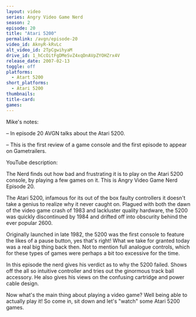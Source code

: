 ```yaml
---
layout: video
series: Angry Video Game Nerd
season: 2
episode: 20
title: "Atari 5200"
permalink: /avgn/episode-20
video_id: AknyR-kRvLc
alt_video_id: 2TpCgwihyaM
drive_id: 1_hCcOitFgDMeSvZ4xqDnAVpZYOHZrx4V
release_date: 2007-02-13
toggle: off
platforms: 
  - Atart 5200
short_platforms:
  - Atari 5200
thumbnails: 
title-card: 
games: 
---
```


<p class="mikes-notes">Mike's notes:</p>

– In episode 20 AVGN talks about the Atari 5200.

– This is the first review of a game console and the first episode to appear on Gametrailers.

<p class="yt-description">YouTube description:</p>

The Nerd finds out how bad and frustrating it is to play on the Atari 5200 console, by playing a few games on it. This is Angry Video Game Nerd Episode 20.

The Atari 5200, infamous for its out of the box faulty controllers it doesn't take a genius to realize why it never caught on. Plagued with both the dawn of the video game crash of 1983 and lackluster quality hardware, the 5200 was quickly discontinued by 1984 and drifted off into obscurity behind the ever popular 2600.

Originally launched in late 1982, the 5200 was the first console to feature the likes of a pause button, yes that's right! What we take for granted today was a real big thing back then. Not to mention full analogue controls, which for these types of games were perhaps a bit too excessive for the time.

In this episode the nerd gives his verdict as to why the 5200 failed. Shows off the all so intuitive controller and tries out the ginormous track ball accessory. He also gives his views on the confusing cartridge and power cable design.

Now what's the main thing about playing a video game? Well being able to actually play it! So come in, sit down and let's "watch" some Atari 5200 games.